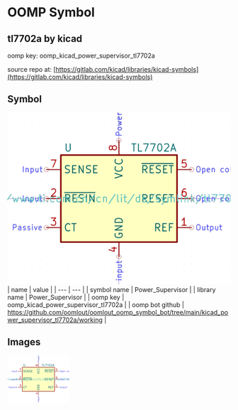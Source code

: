 # OOMP Symbol  
## tl7702a  by kicad  
  
oomp key: oomp_kicad_power_supervisor_tl7702a  
  
source repo at: [https://gitlab.com/kicad/libraries/kicad-symbols](https://gitlab.com/kicad/libraries/kicad-symbols)  
## Symbol  
  
[![working.png](working_600.png)](working.png)  
| name | value | 
| --- | --- | 
| symbol name | Power_Supervisor | 
| library name | Power_Supervisor | 
| oomp key | oomp_kicad_power_supervisor_tl7702a | 
| oomp bot github | https://github.com/oomlout/oomlout_oomp_symbol_bot/tree/main/kicad_power_supervisor_tl7702a/working | 
## Images  
  
[![working.png](working_140.png)](working.png)  
